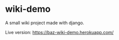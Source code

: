 # wiki-demo
 A small wiki project made with django.

 Live version:
    https://baz-wiki-demo.herokuapp.com/
